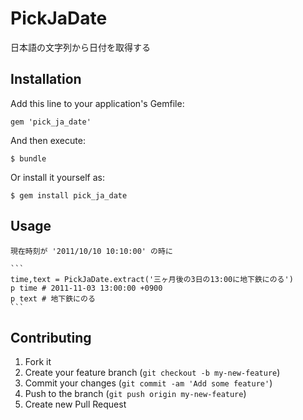# PickJaDate

日本語の文字列から日付を取得する

## Installation

Add this line to your application's Gemfile:

    gem 'pick_ja_date'

And then execute:

    $ bundle

Or install it yourself as:

    $ gem install pick_ja_date

## Usage

    現在時刻が '2011/10/10 10:10:00' の時に

    ```
    time,text = PickJaDate.extract('三ヶ月後の3日の13:00に地下鉄にのる')
    p time # 2011-11-03 13:00:00 +0900
    p text # 地下鉄にのる
    ```

## Contributing

1. Fork it
2. Create your feature branch (`git checkout -b my-new-feature`)
3. Commit your changes (`git commit -am 'Add some feature'`)
4. Push to the branch (`git push origin my-new-feature`)
5. Create new Pull Request
